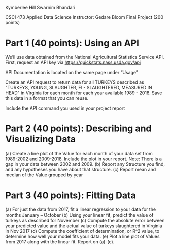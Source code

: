 Kymberlee Hill
Swarnim Bhandari

CSCI 473 Applied Data Science
Instructor: Gedare Bloom
Final Project (200 points)

# Part 1 (40 points): Using an API
We’ll use data obtained from the National Agricultural Statistics Service API. First, request an API key via https://quickstats.nass.usda.gov/api

API Documentation is located on the same page under “Usage”

Create an API request to return data for all TURKEYS described as "TURKEYS, YOUNG, SLAUGHTER, FI - SLAUGHTERED, MEASURED IN HEAD" in Virginia for each month for each year available 1989 - 2018. Save this data in a format that you can reuse.

Include the API command you used in your project report

# Part 2 (40 points): Describing and Visualizing Data
(a) Create a line plot of the Value for each month of your data set from 1989-2002 and
2009-2018. Include the plot in your report. Note: There is a gap in your data between
2002 and 2009.
(b) Report any Structure you find, and any hypotheses you have about that structure.
(c) Report mean and median of the Value grouped by year

# Part 3 (40 points): Fitting Data
(a) For just the data from 2017, fit a linear regression to your data for the months January
– October
(b) Using your linear fit, predict the value of turkeys as described for November
(c) Compute the absolute error between your predicted value and the actual value of
turkeys slaughtered in Virginia in Nov 2017
(d) Compute the coefficient of determination, or R^2 value, to determine how well your
model fits your data.
(e) Plot a line plot of Values from 2017 along with the linear fit.
Report on (a)-(e).
